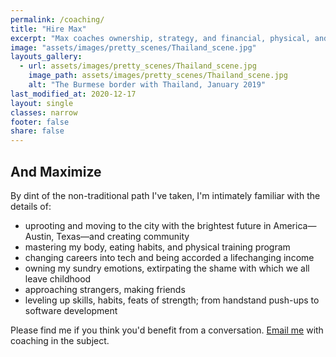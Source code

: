 ```yaml
---
permalink: /coaching/
title: "Hire Max"
excerpt: "Max coaches ownership, strategy, and financial, physical, and emotional wellbeing."
image: "assets/images/pretty_scenes/Thailand_scene.jpg"
layouts_gallery:
  - url: assets/images/pretty_scenes/Thailand_scene.jpg
    image_path: assets/images/pretty_scenes/Thailand_scene.jpg
    alt: "The Burmese border with Thailand, January 2019"
last_modified_at: 2020-12-17
layout: single
classes: narrow
footer: false
share: false
---
```


## And Maximize

By dint of the non-traditional path I've taken, I'm intimately familiar with the details of:

- uprooting and moving to the city with the brightest future in America—Austin, Texas—and creating community
- mastering my body, eating habits, and physical training program
- changing careers into tech and being accorded a lifechanging income
- owning my sundry emotions, extirpating the shame with which we all leave childhood
- approaching strangers, making friends
- leveling up skills, habits, feats of strength; from handstand push-ups to software development

Please find me if you think you'd benefit from a conversation.
<a href="mailto:maxim.efremov@gmail.com?subject=Coaching">Email me</a> with coaching in the subject.
